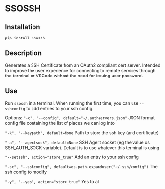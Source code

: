 # SSOSSH

## Installation
`pip install ssossh`

## Description
Generates a SSH Certificate from an OAuth2 compliant cert server.
Intended to improve the user experience for connecting to remote services through the terminal or VSCode without the need for issuing user password.

## Use
Run `ssossh` in a terminal.
When running the first time, you can use `--sshconfig` to add entries to your ssh config.

Options:
`"-c", "--config", default="~/.authservers.json"`
JSON format config file containing the list of places we can log into

`"-k", "--keypath", default=None`
Path to store the ssh key (and certificate)

`"-a", "--agentsock", default=None`
SSH Agent socket (eg the value os SSH_AUTH_SOCK variable). Default is to use whatever this terminal is using

`"--setssh", action="store_true"`
Add an entry to your ssh config

`"-sc", "--sshconfig", default=os.path.expanduser("~/.ssh/config")`
The ssh config to modify

`"-y", "--yes", action="store_true"`
Yes to all